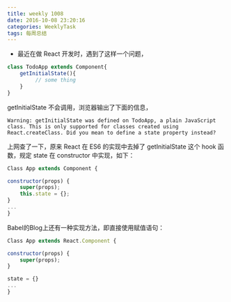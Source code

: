 ```yaml
---
title: weekly 1008
date: 2016-10-08 23:20:16
categories: WeeklyTask
tags: 每周总结
---
```

* 最近在做 React 开发时，遇到了这样一个问题，
```JavaScript
class TodoApp extends Component{
    getInitialState(){
         // some thing
    }
}
```
<!-- more -->

getInitialState 不会调用，浏览器输出了下面的信息，
```
Warning: getInitialState was defined on TodoApp, a plain JavaScript class. This is only supported for classes created using React.createClass. Did you mean to define a state property instead?
```
上网查了一下，原来 React 在 ES6 的实现中去掉了 getInitialState 这个 hook 函数，规定 state 在 constructor 中实现，如下：
```JavaScript
Class App extends Component {

constructor(props) {
    super(props);
    this.state = {};
}    
...
}
```
Babel的Blog上还有一种实现方法，即直接使用赋值语句：

```JavaScript
Class App extends React.Component {

constructor(props) {
    super(props);
}

state = {}    
...
}
```
